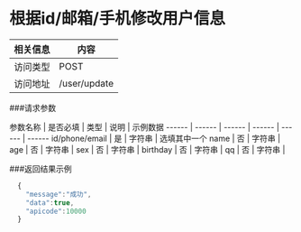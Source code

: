 
# 根据id/邮箱/手机修改用户信息
 相关信息 | 内容
 ------ | ------
 访问类型 | POST
 访问地址 | /user/update

###请求参数

 参数名称 | 是否必填 | 类型 | 说明 | 示例数据
 ------ | ------ | ------ | ------ | ------ | ------
 id/phone/email | 是 | 字符串 | 选填其中一个
 name | 否 | 字符串 | 
 age | 否 | 字符串 | 
 sex | 否 | 字符串 | 
 birthday | 否 | 字符串 |
 qq | 否 | 字符串 |

###返回结果示例

```javascript
  {
  	"message":"成功",
  	"data":true,
  	"apicode":10000
  }



```
